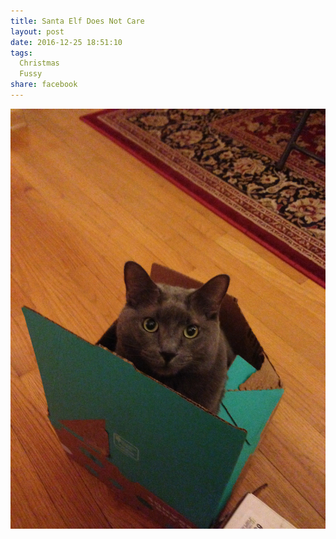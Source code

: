 ```yaml
---
title: Santa Elf Does Not Care
layout: post
date: 2016-12-25 18:51:10
tags:
  Christmas
  Fussy
share: facebook
---
```

<!--share-->
<img src="/img/unhappyelf.jpg">